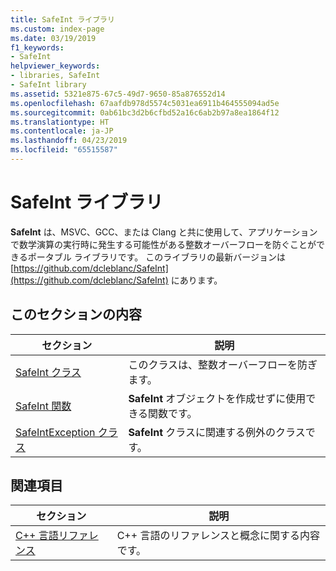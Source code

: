 ```yaml
---
title: SafeInt ライブラリ
ms.custom: index-page
ms.date: 03/19/2019
f1_keywords:
- SafeInt
helpviewer_keywords:
- libraries, SafeInt
- SafeInt library
ms.assetid: 5321e875-67c5-49d7-9650-85a876552d14
ms.openlocfilehash: 67aafdb978d5574c5031ea6911b464555094ad5e
ms.sourcegitcommit: 0ab61bc3d2b6cfbd52a16c6ab2b97a8ea1864f12
ms.translationtype: HT
ms.contentlocale: ja-JP
ms.lasthandoff: 04/23/2019
ms.locfileid: "65515587"
---
```

# <a name="safeint-library"></a>SafeInt ライブラリ

**SafeInt** は、MSVC、GCC、または Clang と共に使用して、アプリケーションで数学演算の実行時に発生する可能性がある整数オーバーフローを防ぐことができるポータブル ライブラリです。 このライブラリの最新バージョンは [https://github.com/dcleblanc/SafeInt](https://github.com/dcleblanc/SafeInt) にあります。

## <a name="in-this-section"></a>このセクションの内容

|セクション|説明|
|-------------|-----------------|
|[SafeInt クラス](../safeint/safeint-class.md)|このクラスは、整数オーバーフローを防ぎます。|
|[SafeInt 関数](../safeint/safeint-functions.md)|**SafeInt** オブジェクトを作成せずに使用できる関数です。|
|[SafeIntException クラス](../safeint/safeintexception-class.md)|**SafeInt** クラスに関連する例外のクラスです。|

## <a name="related-sections"></a>関連項目

|セクション|説明|
|-------------|-----------------|
|[C++ 言語リファレンス](../cpp/cpp-language-reference.md)|C++ 言語のリファレンスと概念に関する内容です。|